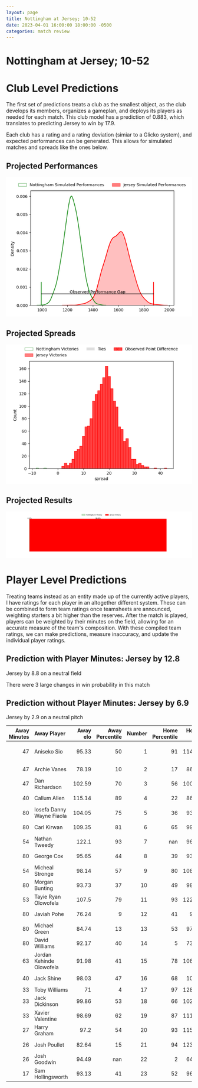 ```yaml
---  
layout: page  
title: Nottingham at Jersey; 10-52  
date: 2023-04-01 16:00:00 18:00:00 -0500  
categories: match review  
---
```

# Nottingham at Jersey; 10-52

# Club Level Predictions


The first set of predictions treats a club as the smallest object, as the club develops its members, organizes a gameplan, and deploys its players as needed for each match. This club model has a prediction of 0.883, which translates to predicting Jersey to win by 17.9.

Each club has a rating and a rating deviation (simiar to a Glicko system), and expected performances can be generated. This allows for simulated matches and spreads like the ones below.
## Projected Performances


![Projected Performances](plots/performances_2023-04-01-Jersey-Nottingham.png)
## Projected Spreads


![Projected Spreads](plots/spreads_2023-04-01-Jersey-Nottingham.png)
## Projected Results


![Projected Results](plots/resultbar_2023-04-01-Jersey-Nottingham.png)
# Player Level Predictions


Treating teams instead as an entity made up of the currently active players, I have ratings for each player in an altogether different system. These can be combined to form team ratings once teamsheets are announced, weighting starters a bit higher than the reserves. After the match is played, players can be weighted by their minutes on the field, allowing for an accurate measure of the team's composition. With these compiled team ratings, we can make predictions, measure inaccuracy, and update the individual player ratings.
## Prediction with Player Minutes: Jersey by 12.8


Jersey by 8.8 on a neutral field

There were 3 large changes in win probability in this match
## Prediction without Player Minutes: Jersey by 6.9


Jersey by 2.9 on a neutral pitch



|   Away Minutes | Away Player               |   Away elo |   Away Percentile |   Number |   Home Percentile |   Home elo | Home Player                 |   Home Minutes |
|---------------:|:--------------------------|-----------:|------------------:|---------:|------------------:|-----------:|:----------------------------|---------------:|
|             47 | Aniseko Sio               |      95.33 |                50 |        1 |                91 |     114.95 | Samuel Alexander Grahamslaw |             50 |
|             47 | Archie Vanes              |      78.19 |                10 |        2 |                17 |      86.74 | James Hadfield              |             50 |
|             47 | Dan Richardson            |     102.59 |                70 |        3 |                56 |     100.53 | Adam Nicol                  |             50 |
|             40 | Callum Allen              |     115.14 |                89 |        4 |                22 |      86.42 | Tom Everard                 |             50 |
|             80 | Iosefa Danny Wayne Fiaola |     104.05 |                75 |        5 |                36 |      93.71 | James Scott                 |             58 |
|             80 | Carl Kirwan               |     109.35 |                81 |        6 |                65 |      99.17 | James Andrew Dun            |             80 |
|             54 | Nathan Tweedy             |     122.1  |                93 |        7 |               nan |      96.55 | Josh Gray                   |             80 |
|             80 | George Cox                |      95.65 |                44 |        8 |                39 |      93.93 | Alun Lawrence               |             80 |
|             54 | Micheal Stronge           |      98.14 |                57 |        9 |                80 |     108.01 | James Mitchell              |             54 |
|             80 | Morgan Bunting            |      93.73 |                37 |       10 |                49 |      98.36 | Russell Bennett             |             80 |
|             53 | Tayie Ryan Olowofela      |     107.5  |                79 |       11 |                93 |     122.12 | Will Brown                  |             80 |
|             80 | Javiah Pohe               |      76.24 |                 9 |       12 |                41 |      92.5  | Jordan Holgate              |             40 |
|             80 | Michael Green             |      84.74 |                13 |       13 |                53 |      97.54 | Charlie Powell              |             80 |
|             80 | David Williams            |      92.17 |                40 |       14 |                 5 |      73.68 | Ryan Hutler                 |              4 |
|             63 | Jordan Kehinde Olowofela  |      91.98 |                41 |       15 |                78 |     106.89 | Tomi Lewis                  |             80 |
|             40 | Jack Shine                |      98.03 |                47 |       16 |                68 |     102.1  | Ben Woollett                |             76 |
|             33 | Toby Williams             |      71    |                 4 |       17 |                97 |     128.67 | Dan Barnes                  |             40 |
|             33 | Jack Dickinson            |      99.86 |                53 |       18 |                66 |     102.47 | Brendan Owen                |             30 |
|             33 | Xavier Valentine          |      98.69 |                62 |       19 |                87 |     111.12 | Eoghan Clarke               |             30 |
|             27 | Harry Graham              |      97.2  |                54 |       20 |                93 |     115.46 | Steven Longwell             |             30 |
|             26 | Josh Poullet              |      82.64 |                15 |       21 |                94 |     123.56 | Sean O'Connor               |             30 |
|             26 | Josh Goodwin              |      94.49 |               nan |       22 |                 2 |      64.06 | James Elliott               |             26 |
|             17 | Sam Hollingsworth         |      93.13 |                41 |       23 |                52 |      96.76 | Max Argyle                  |             22 |

